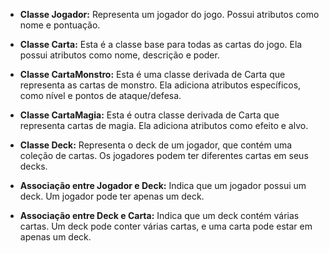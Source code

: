 - **Classe Jogador:** Representa um jogador do jogo. Possui atributos como nome e pontuação.

- **Classe Carta:** Esta é a classe base para todas as cartas do jogo. Ela possui atributos como nome, descrição e poder.

- **Classe CartaMonstro:** Esta é uma classe derivada de Carta que representa as cartas de monstro. Ela adiciona atributos específicos, como nível e pontos de ataque/defesa.

- **Classe CartaMagia:** Esta é outra classe derivada de Carta que representa cartas de magia. Ela adiciona atributos como efeito e alvo.

- **Classe Deck:** Representa o deck de um jogador, que contém uma coleção de cartas. Os jogadores podem ter diferentes cartas em seus decks.

- **Associação entre Jogador e Deck:** Indica que um jogador possui um deck. Um jogador pode ter apenas um deck.

- **Associação entre Deck e Carta:** Indica que um deck contém várias cartas. Um deck pode conter várias cartas, e uma carta pode estar em apenas um deck.

